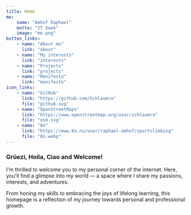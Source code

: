 ```yaml
---
title: Home
me:
    name: "Amhof Raphael"
    motto: "IT Geek"
    image: "me.png"
button_links:
    - name: "About me"
      link: "about"
    - name: "My interests"
      link: "interests"
    - name: "Projects"
      link: "projects"
    - name: "Manifesto"
      link: "manifesto"
icon_links:
    - name: "GitHub"
      link: "https://github.com/Schlaumra"
      file: "github.svg"
    - name: "OpenStreetMaps"
      link: "https://www.openstreetmap.org/user/schlaumra"
      file: "osm.svg"
    - name: "8n"
      link: "https://www.8a.nu/user/raphael-amhof/sportclimbing"
      file: "8n.webp"
---
```


### Grüezi, Hoila, Ciao and Welcome!

I'm thrilled to welcome you to my personal corner of the internet. Here, you'll find a glimpse into my world — a space where I share my passions, interests, and adventures.

From honing my skills to embracing the joys of lifelong learning, this homepage is a reflection of my journey towards personal and professional growth.
